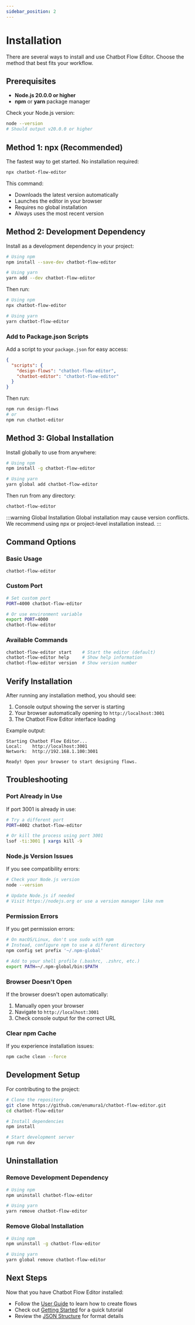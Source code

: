 ```yaml
---
sidebar_position: 2
---
```


# Installation

There are several ways to install and use Chatbot Flow Editor. Choose the method that best fits your workflow.

## Prerequisites

- **Node.js 20.0.0 or higher**
- **npm** or **yarn** package manager

Check your Node.js version:
```bash
node --version
# Should output v20.0.0 or higher
```

## Method 1: npx (Recommended)

The fastest way to get started. No installation required:

```bash
npx chatbot-flow-editor
```

This command:
- Downloads the latest version automatically
- Launches the editor in your browser
- Requires no global installation
- Always uses the most recent version

## Method 2: Development Dependency

Install as a development dependency in your project:

```bash
# Using npm
npm install --save-dev chatbot-flow-editor

# Using yarn
yarn add --dev chatbot-flow-editor
```

Then run:
```bash
# Using npm
npx chatbot-flow-editor

# Using yarn
yarn chatbot-flow-editor
```

### Add to Package.json Scripts

Add a script to your `package.json` for easy access:

```json
{
  "scripts": {
    "design-flows": "chatbot-flow-editor",
    "chatbot-editor": "chatbot-flow-editor"
  }
}
```

Then run:
```bash
npm run design-flows
# or
npm run chatbot-editor
```

## Method 3: Global Installation

Install globally to use from anywhere:

```bash
# Using npm
npm install -g chatbot-flow-editor

# Using yarn
yarn global add chatbot-flow-editor
```

Then run from any directory:
```bash
chatbot-flow-editor
```

:::warning Global Installation
Global installation may cause version conflicts. We recommend using npx or project-level installation instead.
:::

## Command Options

### Basic Usage
```bash
chatbot-flow-editor
```

### Custom Port
```bash
# Set custom port
PORT=4000 chatbot-flow-editor

# Or use environment variable
export PORT=4000
chatbot-flow-editor
```

### Available Commands
```bash
chatbot-flow-editor start    # Start the editor (default)
chatbot-flow-editor help     # Show help information
chatbot-flow-editor version  # Show version number
```

## Verify Installation

After running any installation method, you should see:

1. Console output showing the server is starting
2. Your browser automatically opening to `http://localhost:3001`
3. The Chatbot Flow Editor interface loading

Example output:
```
Starting Chatbot Flow Editor...
Local:    http://localhost:3001
Network:  http://192.168.1.100:3001

Ready! Open your browser to start designing flows.
```

## Troubleshooting

### Port Already in Use
If port 3001 is already in use:

```bash
# Try a different port
PORT=4002 chatbot-flow-editor

# Or kill the process using port 3001
lsof -ti:3001 | xargs kill -9
```

### Node.js Version Issues
If you see compatibility errors:

```bash
# Check your Node.js version
node --version

# Update Node.js if needed
# Visit https://nodejs.org or use a version manager like nvm
```

### Permission Errors
If you get permission errors:

```bash
# On macOS/Linux, don't use sudo with npm
# Instead, configure npm to use a different directory
npm config set prefix '~/.npm-global'

# Add to your shell profile (.bashrc, .zshrc, etc.)
export PATH=~/.npm-global/bin:$PATH
```

### Browser Doesn't Open
If the browser doesn't open automatically:

1. Manually open your browser
2. Navigate to `http://localhost:3001`
3. Check console output for the correct URL

### Clear npm Cache
If you experience installation issues:

```bash
npm cache clean --force
```

## Development Setup

For contributing to the project:

```bash
# Clone the repository
git clone https://github.com/enumura1/chatbot-flow-editor.git
cd chatbot-flow-editor

# Install dependencies
npm install

# Start development server
npm run dev
```

## Uninstallation

### Remove Development Dependency
```bash
# Using npm
npm uninstall chatbot-flow-editor

# Using yarn
yarn remove chatbot-flow-editor
```

### Remove Global Installation
```bash
# Using npm
npm uninstall -g chatbot-flow-editor

# Using yarn
yarn global remove chatbot-flow-editor
```

## Next Steps

Now that you have Chatbot Flow Editor installed:

- Follow the [User Guide](./user-guide) to learn how to create flows
- Check out [Getting Started](./getting-started) for a quick tutorial
- Review the [JSON Structure](./json-structure) for format details
